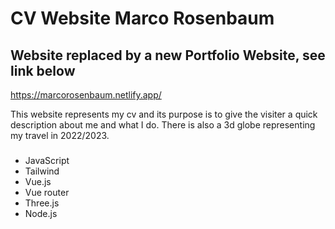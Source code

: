 # CV Website Marco Rosenbaum

## Website replaced by a new Portfolio Website, see link below

https://marcorosenbaum.netlify.app/

This website represents my cv and its purpose is to give the visiter a quick description about me and what I do.
There is also a 3d globe representing my travel in 2022/2023.

###
- JavaScript
- Tailwind
- Vue.js
- Vue router
- Three.js
- Node.js

